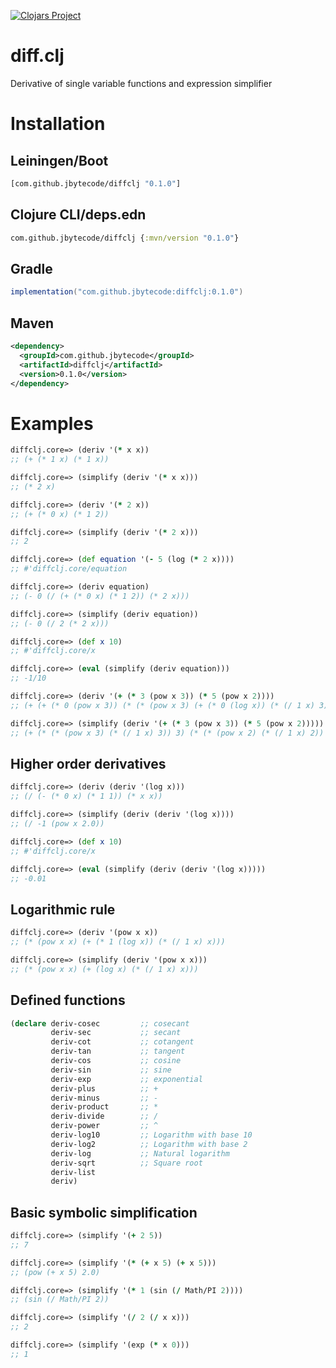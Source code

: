 [![Clojars Project](https://img.shields.io/clojars/v/com.github.jbytecode/diffclj.svg)](https://clojars.org/com.github.jbytecode/diffclj)


# diff.clj
Derivative of single variable functions and expression simplifier

# Installation

## Leiningen/Boot

```clojure
[com.github.jbytecode/diffclj "0.1.0"]
```

## Clojure CLI/deps.edn

```clojure
com.github.jbytecode/diffclj {:mvn/version "0.1.0"}
```

## Gradle 

```gradle
implementation("com.github.jbytecode:diffclj:0.1.0")
```

## Maven

```XML
<dependency>
  <groupId>com.github.jbytecode</groupId>
  <artifactId>diffclj</artifactId>
  <version>0.1.0</version>
</dependency>
```

# Examples

```clojure
diffclj.core=> (deriv '(* x x))
;; (+ (* 1 x) (* 1 x))

diffclj.core=> (simplify (deriv '(* x x)))
;; (* 2 x)
```

```clojure
diffclj.core=> (deriv '(* 2 x))
;; (+ (* 0 x) (* 1 2))

diffclj.core=> (simplify (deriv '(* 2 x)))
;; 2
```

```clojure
diffclj.core=> (def equation '(- 5 (log (* 2 x))))
;; #'diffclj.core/equation

diffclj.core=> (deriv equation)
;; (- 0 (/ (+ (* 0 x) (* 1 2)) (* 2 x)))

diffclj.core=> (simplify (deriv equation))
;; (- 0 (/ 2 (* 2 x)))

diffclj.core=> (def x 10)
;; #'diffclj.core/x

diffclj.core=> (eval (simplify (deriv equation)))
;; -1/10
```

```clojure
diffclj.core=> (deriv '(+ (* 3 (pow x 3)) (* 5 (pow x 2))))
;; (+ (+ (* 0 (pow x 3)) (* (* (pow x 3) (+ (* 0 (log x)) (* (/ 1 x) 3))) 3)) (+ (* 0 (pow x 2)) (* (* (pow x 2) (+ (* 0 (log x)) (* (/ 1 x) 2))) 5)))

diffclj.core=> (simplify (deriv '(+ (* 3 (pow x 3)) (* 5 (pow x 2)))))
;; (+ (* (* (pow x 3) (* (/ 1 x) 3)) 3) (* (* (pow x 2) (* (/ 1 x) 2)) 5))
```

## Higher order derivatives

```clojure
diffclj.core=> (deriv (deriv '(log x)))
;; (/ (- (* 0 x) (* 1 1)) (* x x))

diffclj.core=> (simplify (deriv (deriv '(log x))))
;; (/ -1 (pow x 2.0))

diffclj.core=> (def x 10)
;; #'diffclj.core/x

diffclj.core=> (eval (simplify (deriv (deriv '(log x)))))
;; -0.01
```

## Logarithmic rule

```clojure
diffclj.core=> (deriv '(pow x x))
;; (* (pow x x) (+ (* 1 (log x)) (* (/ 1 x) x)))

diffclj.core=> (simplify (deriv '(pow x x)))
;; (* (pow x x) (+ (log x) (* (/ 1 x) x)))
```

## Defined functions

```clojure
(declare deriv-cosec         ;; cosecant
         deriv-sec           ;; secant
         deriv-cot           ;; cotangent
         deriv-tan           ;; tangent
         deriv-cos           ;; cosine
         deriv-sin           ;; sine
         deriv-exp           ;; exponential
         deriv-plus          ;; +
         deriv-minus         ;; -
         deriv-product       ;; *
         deriv-divide        ;; /
         deriv-power         ;; ^
         deriv-log10         ;; Logarithm with base 10
         deriv-log2          ;; Logarithm with base 2
         deriv-log           ;; Natural logarithm
         deriv-sqrt          ;; Square root
         deriv-list        
         deriv)
```


## Basic symbolic simplification

```clojure
diffclj.core=> (simplify '(+ 2 5))
;; 7

diffclj.core=> (simplify '(* (+ x 5) (+ x 5)))
;; (pow (+ x 5) 2.0)

diffclj.core=> (simplify '(* 1 (sin (/ Math/PI 2))))
;; (sin (/ Math/PI 2))

diffclj.core=> (simplify '(/ 2 (/ x x)))
;; 2

diffclj.core=> (simplify '(exp (* x 0)))
;; 1
```

